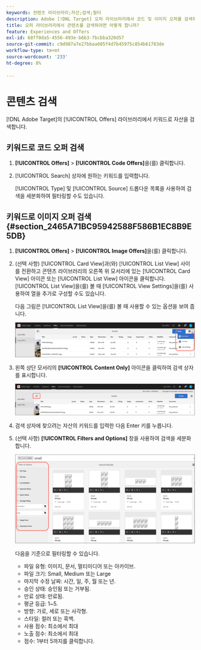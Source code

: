 ```yaml
---
keywords: 컨텐츠 라이브러리;자산;검색;필터
description: Adobe [!DNL Target] 오퍼 라이브러리에서 코드 및 이미지 오퍼를 검색하는 방법을 알아봅니다.
title: 오퍼 라이브러리에서 콘텐츠를 검색하려면 어떻게 합니까?
feature: Experiences and Offers
exl-id: 68ff0da5-4556-493e-b6b3-7bcbba320d57
source-git-commit: c9d987a7e27bbaa605f4d7b45975c854b61783de
workflow-type: tm+mt
source-wordcount: '233'
ht-degree: 8%

---
```


# 콘텐츠 검색

[!DNL Adobe Target]의 [!UICONTROL Offers] 라이브러리에서 키워드로 자산을 검색합니다.

## 키워드로 코드 오퍼 검색

1. **[!UICONTROL Offers]** > **[!UICONTROL Code Offers]**&#x200B;을(를) 클릭합니다.
1. [!UICONTROL Search] 상자에 원하는 키워드를 입력합니다.

   [!UICONTROL Type] 및 [!UICONTROL Source] 드롭다운 목록을 사용하여 검색을 세분화하여 필터링할 수도 있습니다.

## 키워드로 이미지 오퍼 검색 {#section_2465A71BC95942588F586B1EC8B9E5DB}

1. **[!UICONTROL Offers]** > **[!UICONTROL Image Offers]**&#x200B;을(를) 클릭합니다.

1. (선택 사항) [!UICONTROL Card View]과(와) [!UICONTROL List View] 사이를 전환하고 콘텐츠 라이브러리의 오른쪽 위 모서리에 있는 [!UICONTROL Card View] 아이콘 또는 [!UICONTROL List View] 아이콘을 클릭합니다. [!UICONTROL List View]을(를) 볼 때 [!UICONTROL View Settings]을(를) 사용하여 열을 추가로 구성할 수도 있습니다.

   다음 그림은 [!UICONTROL List View]을(를) 볼 때 사용할 수 있는 옵션을 보여 줍니다.

   ![목록 보기 옵션](/help/main/c-experiences/c-manage-content/assets/view-settings-options.png)

1. 왼쪽 상단 모서리의 **[!UICONTROL Content Only]** 아이콘을 클릭하여 검색 상자를 표시합니다.

   ![컨텐츠 전용 옵션](/help/main/c-experiences/c-manage-content/assets/content-only.png)

1. 검색 상자에 찾으려는 자산의 키워드를 입력한 다음 Enter 키를 누릅니다.

1. (선택 사항) **[!UICONTROL Filters and Options]** 창을 사용하여 검색을 세분화합니다.

   ![필터 및 옵션 창](/help/main/c-experiences/c-manage-content/assets/filter-and-options.png)

   다음을 기준으로 필터링할 수 있습니다.

   * 파일 유형: 이미지, 문서, 멀티미디어 또는 아카이브.
   * 파일 크기: Small, Medium 또는 Large
   * 마지막 수정 날짜: 시간, 일, 주, 월 또는 년.
   * 승인 상태: 승인됨 또는 거부됨.
   * 만료 상태: 만료됨.
   * 평균 등급: 1~5.
   * 방향: 가로, 세로 또는 사각형.
   * 스타일: 컬러 또는 흑백.
   * 사용 점수: 최소에서 최대
   * 노출 점수: 최소에서 최대
   * 점수: 1부터 5까지를 클릭합니다.
